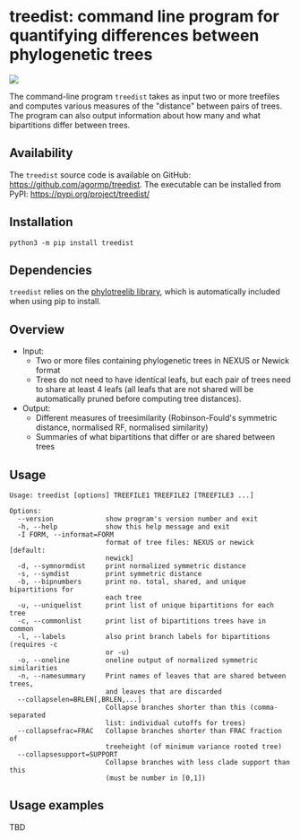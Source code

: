 # treedist: command line program for quantifying differences between phylogenetic trees

![](https://img.shields.io/badge/version-1.0.0-blue)

The command-line program `treedist` takes as input two or more treefiles and computes various measures of the "distance" between pairs of trees. The program can also output information about how many and what bipartitions differ between trees.


## Availability

The `treedist` source code is available on GitHub: https://github.com/agormp/treedist. The executable can be installed from PyPI: https://pypi.org/project/treedist/

## Installation

```
python3 -m pip install treedist
```

## Dependencies

`treedist` relies on the [phylotreelib library](https://github.com/agormp/phylotreelib), which is automatically included when using pip to install.

## Overview

* Input:
	* Two or more files containing phylogenetic trees in NEXUS or Newick format
	* Trees do not need to have identical leafs, but each pair of trees need to share at least 4 leafs (all leafs that are not shared will be automatically pruned before computing tree distances).
* Output:
	* Different measures of treesimilarity (Robinson-Fould's symmetric distance, normalised RF, normalised similarity)
	* Summaries of what bipartitions that differ or are shared between trees

## Usage

```
Usage: treedist [options] TREEFILE1 TREEFILE2 [TREEFILE3 ...]

Options:
  --version             show program's version number and exit
  -h, --help            show this help message and exit
  -I FORM, --informat=FORM
                        format of tree files: NEXUS or newick [default:
                        newick]
  -d, --symnormdist     print normalized symmetric distance
  -s, --symdist         print symmetric distance
  -b, --bipnumbers      print no. total, shared, and unique bipartitions for
                        each tree
  -u, --uniquelist      print list of unique bipartitions for each tree
  -c, --commonlist      print list of bipartitions trees have in common
  -l, --labels          also print branch labels for bipartitions (requires -c
                        or -u)
  -o, --oneline         oneline output of normalized symmetric similarities
  -n, --namesummary     Print names of leaves that are shared between trees,
                        and leaves that are discarded
  --collapselen=BRLEN[,BRLEN,...]
                        Collapse branches shorter than this (comma-separated
                        list: individual cutoffs for trees)
  --collapsefrac=FRAC   Collapse branches shorter than FRAC fraction of
                        treeheight (of minimum variance rooted tree)
  --collapsesupport=SUPPORT
                        Collapse branches with less clade support than this
                        (must be number in [0,1])
```

## Usage examples

TBD